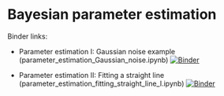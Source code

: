 # Bayesian parameter estimation

Binder links:

* Parameter estimation I: Gaussian noise example (parameter_estimation_Gaussian_noise.ipynb) [![Binder](https://mybinder.org/badge_logo.svg)](https://mybinder.org/v2/gh/furnstahl/Physics-8805/master?filepath=topics%2Fbayesian-parameter-estimation%2Fparameter_estimation_Gaussian_noise.ipynb)

* Parameter estimation II: Fitting a straight line (parameter_estimation_fitting_straight_line_I.ipynb) [![Binder](https://mybinder.org/badge_logo.svg)](https://mybinder.org/v2/gh/furnstahl/Physics-8805/master?filepath=topics%2Fbayesian-parameter-estimation%2Fparameter_estimation_fitting_straight_line_I.ipynb)

